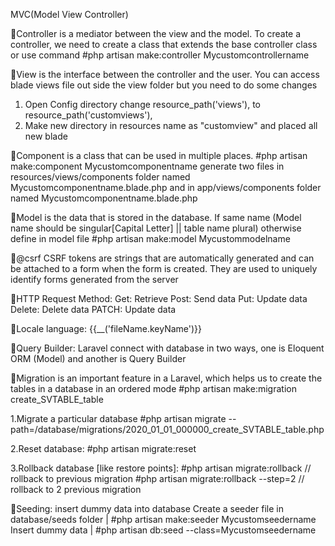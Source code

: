 MVC(Model View Controller)

🍔Controller is a mediator between the view and the model.
To create a controller, we need to create a class that extends the base controller class or use command
#php artisan make:controller Mycustomcontrollername

🍔View is the interface between the controller and the user.
You can access blade views file out side the view folder but you need to do some changes
1. Open Config directory change resource_path('views'), to resource_path('customviews'),
2. Make new directory in resources name as "customview" and placed all new blade

🍔Component is a class that can be used in multiple places.
#php artisan make:component Mycustomcomponentname
generate two files in resources/views/components folder named Mycustomcomponentname.blade.php and in app/views/components folder named Mycustomcomponentname.blade.php

🍔Model is the data that is stored in the database. If same name (Model name should be singular[Capital Letter] || table name plural) otherwise define in model file
#php artisan make:model Mycustommodelname

🍔@csrf
CSRF tokens are strings that are automatically generated and can be attached to a form when the form is created. They are used to uniquely identify forms generated from the server

🍔HTTP Request Method:
Get: Retrieve
Post: Send data
Put: Update data 
Delete: Delete data
PATCH: Update data 

🍔Locale language:
{{__('fileName.keyName')}}

🍔Query Builder: Laravel connect with database in two ways, one is Eloquent ORM (Model) and another is Query Builder

🍔Migration is an important feature in a Laravel, which helps us to create the tables in a database in an ordered mode
#php artisan make:migration create_SVTABLE_table

1.Migrate a particular database
#php artisan migrate --path=/database/migrations/2020_01_01_000000_create_SVTABLE_table.php

2.Reset database:
#php artisan migrate:reset

3.Rollback database [like restore points]:
#php artisan migrate:rollback            // rollback to previous migration
#php artisan migrate:rollback --step=2   // rollback to 2 previous migration

🍔Seeding: insert dummy data into database
Create a seeder file in database/seeds folder    |    #php artisan make:seeder Mycustomseedername
Insert dummy data                                |    #php artisan db:seed --class=Mycustomseedername
